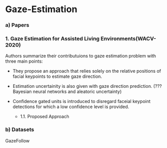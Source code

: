 # Gaze-Estimation
### a) Papers

### 1. Gaze Estimation for Assisted Living Environments(WACV-2020)

Authors summarize their contributuions to gaze estimation problem with three main points:

-  They propose an approach that relies solely on the relative positions of  facial keypoints
     to estimate gaze direction. 

-   Estimation uncertainity is also given with gaze direction prediction.
     (???Bayesian neural networks and aleatoric uncertainty)

-  Confidence gated units is introduced to disregard faceial keypoint detections for which 
     a low confidence level is provided.
   - 1.1. Proposed Approach
       

### b) Datasets
GazeFollow

